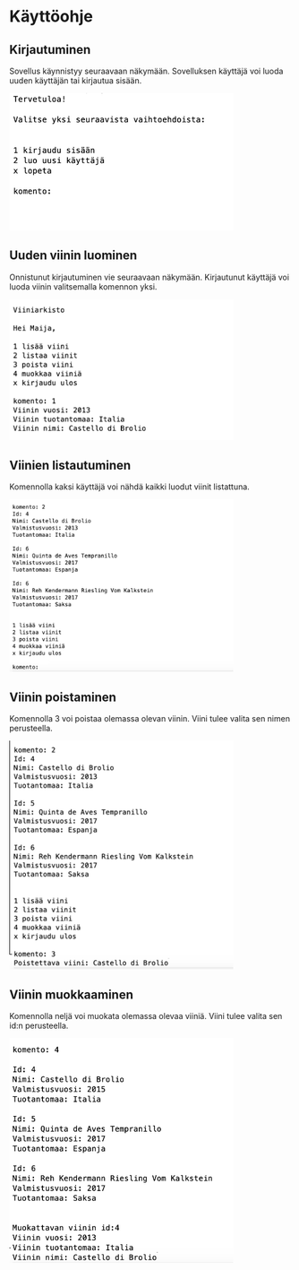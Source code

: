 
# Käyttöohje

## Kirjautuminen

Sovellus käynnistyy seuraavaan näkymään. Sovelluksen käyttäjä voi luoda uuden käyttäjän tai kirjautua sisään. 

<img src="https://github.com/sritala/ot-harjoitustyo/blob/master/dokumentaatio/kuvat/ohjeet.png" width="400">

## Uuden viinin luominen

Onnistunut kirjautuminen vie seuraavaan näkymään. Kirjautunut käyttäjä voi luoda viinin valitsemalla komennon yksi.

<img src="https://github.com/sritala/ot-harjoitustyo/blob/master/dokumentaatio/kuvat/ohjeet2.png" width="400">

## Viinien listautuminen

Komennolla kaksi käyttäjä voi nähdä kaikki luodut viinit listattuna. 

<img src="https://github.com/sritala/ot-harjoitustyo/blob/master/dokumentaatio/kuvat/ohjeet4.png" width="400">


## Viinin poistaminen

Komennolla 3 voi poistaa olemassa olevan viinin. Viini tulee valita sen nimen perusteella. 

<img src="https://github.com/sritala/ot-harjoitustyo/blob/master/dokumentaatio/kuvat/ohjeet5.png" width="400">

## Viinin muokkaaminen

Komennolla neljä voi muokata olemassa olevaa viiniä. Viini tulee valita sen id:n perusteella.

<img src="https://github.com/sritala/ot-harjoitustyo/blob/master/dokumentaatio/kuvat/ohjeet3.png" width="400">

